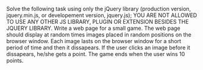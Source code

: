 Solve the following task using only the jQuery library (production version, jquery.min.js, or developement version, jquery.js); YOU ARE NOT ALLOWED TO USE ANY OTHER JS LIBRARY, PLUGIN OR EXTENSION BESIDES THE JQUERY LIBRARY. Write a web page for a small game. The web page should display at random times images placed in random positions on the browser window. Each image lasts on the browser window for a short period of time and then it dissapears. If the user clicks an image before it dissapears, he/she gets a point. The game ends when the user wins 10 points.
